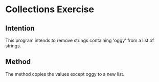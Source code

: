 # Collections Exercise

## Intention

This program intends to remove strings containing 'oggy' from a list of strings.

## Method

The method copies the values except oggy to a new list.
